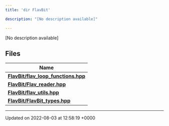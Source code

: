 ```yaml
---
title: 'dir FlavBit'

description: "[No description available]"

---
```







[No description available]

## Files

| Name           |
| -------------- |
| **[FlavBit/flav_loop_functions.hpp](/documentation/code/colliderbit/files/flav__loop__functions_8hpp/#file-flav-loop-functions.hpp)**  |
| **[FlavBit/Flav_reader.hpp](/documentation/code/colliderbit/files/flav__reader_8hpp/#file-flav-reader.hpp)**  |
| **[FlavBit/flav_utils.hpp](/documentation/code/colliderbit/files/flav__utils_8hpp/#file-flav-utils.hpp)**  |
| **[FlavBit/FlavBit_types.hpp](/documentation/code/colliderbit/files/flavbit__types_8hpp/#file-flavbit-types.hpp)**  |






-------------------------------

Updated on 2022-08-03 at 12:58:19 +0000
